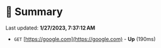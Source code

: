 # 📖 Summary
Last updated: **1/27/2023, 7:37:12 AM**

- `GET` [https://google.com](https://google.com) - **Up** (190ms)
